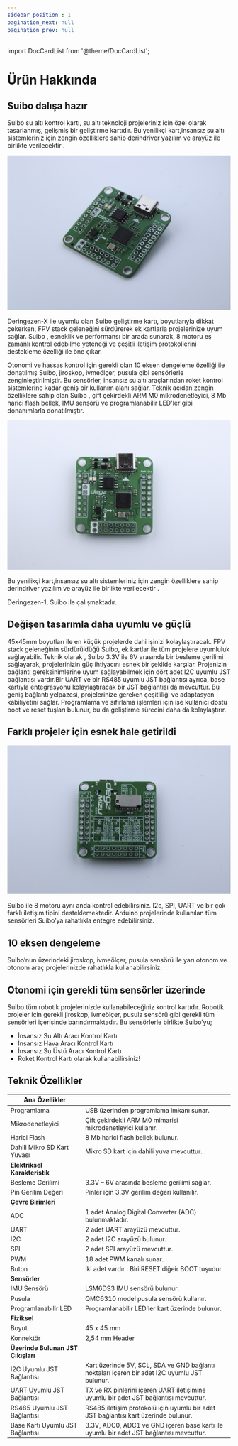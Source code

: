 ```yaml
---
sidebar_position : 1
pagination_next: null
pagination_prev: null
---
```


import DocCardList from '@theme/DocCardList';

# Ürün Hakkında

## Suibo dalışa hazır

Suibo su altı kontrol kartı, su altı teknoloji projeleriniz için özel olarak tasarlanmış, gelişmiş bir geliştirme kartıdır.  Bu yenilikçi kart,insansız su altı sistemleriniz için zengin özelliklere sahip derindriver yazılım ve arayüz ile birlikte verilecektir . 

![Degz Mizu](./image/DegzMizuRp2040KontrolKarti1.jpg)

Deringezen-X ile uyumlu olan Suibo geliştirme kartı, boyutlarıyla dikkat çekerken, FPV stack geleneğini sürdürerek ek kartlarla projelerinize uyum sağlar. Suibo , esneklik ve performansı bir arada sunarak, 8 motoru eş zamanlı kontrol edebilme yeteneği ve çeşitli iletişim protokollerini destekleme özelliği ile öne çıkar.

Otonomi ve hassas kontrol için gerekli olan 10 eksen dengeleme özelliği ile donatılmış Suibo, jiroskop, ivmeölçer, pusula  gibi sensörlerle zenginleştirilmiştir. Bu sensörler, insansız su altı araçlarından roket kontrol sistemlerine kadar geniş bir kullanım alanı sağlar. Teknik açıdan zengin özelliklere sahip olan Suibo , çift çekirdekli ARM M0 mikrodenetleyici, 8 Mb harici flash bellek, IMU sensörü ve programlanabilir LED'ler gibi donanımlarla donatılmıştır. 

![Degz Mizu](./image/DegzMizuRp2040KontrolKarti2.jpg)

 Bu yenilikçi kart,insansız su altı sistemleriniz için zengin özelliklere sahip derindriver yazılım ve arayüz ile birlikte verilecektir . 

Deringezen-1, Suibo ile çalışmaktadır.

## Değişen tasarımla daha uyumlu ve güçlü

45x45mm boyutları ile en küçük projelerde dahi işinizi kolaylaştıracak. FPV stack geleneğinin sürdürüldüğü Suibo, ek kartlar ile tüm projelere uyumluluk sağlayabilir.
Teknik olarak , Suibo 3.3V ile 6V arasında bir besleme gerilimi sağlayarak, projelerinizin güç ihtiyacını esnek bir şekilde karşılar. Projenizin bağlantı gereksinimlerine uyum sağlayabilmek için dört adet I2C uyumlu JST bağlantısı vardır.Bir UART ve bir RS485 uyumlu JST bağlantısı  ayrıca, base kartıyla entegrasyonu kolaylaştıracak bir JST bağlantısı da mevcuttur. Bu geniş bağlantı yelpazesi, projelerinize gereken çeşitliliği ve adaptasyon kabiliyetini sağlar. Programlama ve sıfırlama işlemleri için ise kullanıcı dostu boot ve reset tuşları bulunur, bu da geliştirme sürecini daha da kolaylaştırır.

## Farklı projeler için esnek hale getirildi

![Degz Mizu](./image/DegzMizuRp2040KontrolKarti3.jpg)

Suibo ile 8 motoru aynı anda kontrol edebilirsiniz. I2c, SPI, UART ve bir çok farklı iletişim tipini desteklemektedir. Arduino projelerinde kullanılan tüm sensörleri Suibo’ya rahatlıkla entegre edebilirsiniz.

## 10 eksen dengeleme

Suibo’nun üzerindeki jiroskop, ivmeölçer, pusula sensörü ile yarı otonom ve otonom araç projelerinizde rahatlıkla kullanabilirsiniz.

## Otonomi için gerekli tüm sensörler üzerinde

Suibo  tüm robotik projelerinizde kullanabileceğiniz kontrol kartıdır. Robotik projeler için gerekli jiroskop, ivmeölçer, pusula  sensörü gibi gerekli tüm sensörleri içerisinde barındırmaktadır. Bu sensörlerle birlikte Suibo’yu;

- İnsansız Su Altı Aracı Kontrol Kartı
- İnsansız Hava Aracı Kontrol Kartı
- İnsansız Su Üstü Aracı Kontrol Kartı
- Roket Kontrol Kartı olarak kullanabilirsiniz!

## Teknik Özellikler

| Ana Özellikler              |                                                                                                                                                                                                                                    |
|----------------------------|--------------------------------------------------------------------------------------------------------------------------------------------------------------------------------------------------------------------------------------------|
|Programlama| USB üzerinden programlama imkanı sunar.|
|Mikrodenetleyici| Çift çekirdekli ARM M0 mimarisi mikrodenetleyici kullanır.|
|Harici Flash| 8 Mb harici flash bellek bulunur.|
|Dahili Mikro SD Kart Yuvası | Mikro SD kart için dahili yuva mevcuttur.|
| **Elektriksel   Karakteristik**    |                                                                                                                                                                  
| Besleme Gerilimi | 3.3V – 6V arasında besleme gerilimi sağlar.|
| Pin Gerilim Değeri | Pinler için 3.3V gerilim değeri kullanılır.|
|                                                      **Çevre Birimleri**            |                                       
|ADC| 1 adet Analog Digital Converter (ADC) bulunmaktadır.|
|UART| 2 adet UART arayüzü mevcuttur.|
|I2C| 2 adet I2C arayüzü bulunur.|
|SPI| 2 adet SPI arayüzü mevcuttur.|
|PWM| 18 adet PWM kanalı sunar.|
|Buton|İki adet vardır . Biri RESET diğeir BOOT tuşudur |
| **Sensörler**            |                                                                                                                                                                                                                              
|IMU Sensörü| LSM6DS3 IMU sensörü bulunur.|
|Pusula| QMC6310 model pusula sensörü kullanır.|
|Programlanabilir LED| Programlanabilir LED'ler kart üzerinde bulunur.|
|**Fiziksel**             |                                       
|Boyut|  45 x 45 mm |
|Konnektör| 2,54 mm Header |
|**Üzerinde Bulunan  JST Çıkışları**         |                                        
|I2C Uyumlu JST Bağlantısı | Kart üzerinde 5V, SCL, SDA ve GND bağlantı noktaları içeren bir adet I2C uyumlu JST bulunur.|
|UART Uyumlu JST Bağlantısı| TX ve RX pinlerini içeren UART iletişimine uyumlu bir adet JST bağlantısı mevcuttur.|
|RS485 Uyumlu JST Bağlantısı| RS485 iletişim protokolü için uyumlu bir adet JST bağlantısı kart üzerinde bulunur.|
|Base Kartı Uyumlu JST Bağlantısı| 3.3V, ADC0, ADC1 ve GND içeren base kartı ile uyumlu bir adet JST bağlantısı mevcuttur.|

<DocCardList />
